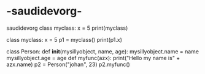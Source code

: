 # -saudidevorg-
 saudidevorg 
 class myclass:
    x = 5
print(myclass)


class myclass:
    x = 5
p1 = myclass()
print(p1.x)

class  Person:
    def __init__(mysillyobject, name, age):
        mysillyobject.name = name
        mysillyobject.age = age
    def myfunc(azx):
        print("Hello my name is" + azx.name)
p2 = Person("johan", 23)
p2.myfunc()
